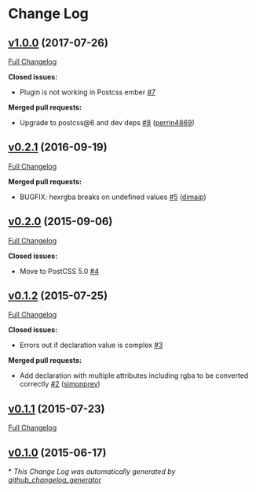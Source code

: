 # Change Log

## [v1.0.0](https://github.com/seaneking/postcss-hexrgba/tree/v1.0.0) (2017-07-26)
[Full Changelog](https://github.com/seaneking/postcss-hexrgba/compare/v0.2.1...v1.0.0)

**Closed issues:**

- Plugin is not working in Postcss ember [\#7](https://github.com/seaneking/postcss-hexrgba/issues/7)

**Merged pull requests:**

- Upgrade to postcss@6 and dev deps [\#8](https://github.com/seaneking/postcss-hexrgba/pull/8) ([perrin4869](https://github.com/perrin4869))

## [v0.2.1](https://github.com/seaneking/postcss-hexrgba/tree/v0.2.1) (2016-09-19)
[Full Changelog](https://github.com/seaneking/postcss-hexrgba/compare/v0.2.0...v0.2.1)

**Merged pull requests:**

- BUGFIX: hexrgba breaks on undefined values [\#5](https://github.com/seaneking/postcss-hexrgba/pull/5) ([dimaip](https://github.com/dimaip))

## [v0.2.0](https://github.com/seaneking/postcss-hexrgba/tree/v0.2.0) (2015-09-06)
[Full Changelog](https://github.com/seaneking/postcss-hexrgba/compare/v0.1.2...v0.2.0)

**Closed issues:**

- Move to PostCSS 5.0 [\#4](https://github.com/seaneking/postcss-hexrgba/issues/4)

## [v0.1.2](https://github.com/seaneking/postcss-hexrgba/tree/v0.1.2) (2015-07-25)
[Full Changelog](https://github.com/seaneking/postcss-hexrgba/compare/v0.1.1...v0.1.2)

**Closed issues:**

- Errors out if declaration value is complex [\#3](https://github.com/seaneking/postcss-hexrgba/issues/3)

**Merged pull requests:**

- Add declaration with multiple attributes including rgba to be converted correctly [\#2](https://github.com/seaneking/postcss-hexrgba/pull/2) ([simonprev](https://github.com/simonprev))

## [v0.1.1](https://github.com/seaneking/postcss-hexrgba/tree/v0.1.1) (2015-07-23)
[Full Changelog](https://github.com/seaneking/postcss-hexrgba/compare/v0.1.0...v0.1.1)

## [v0.1.0](https://github.com/seaneking/postcss-hexrgba/tree/v0.1.0) (2015-06-17)


\* *This Change Log was automatically generated by [github_changelog_generator](https://github.com/skywinder/Github-Changelog-Generator)*